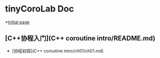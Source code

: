 # tinyCoroLab Doc

*[Initial page](README.md)

## [C++协程入门](C++ coroutine intro/README.md)

* [协程初探](C++ coroutine intro/ch01/ch01.md)
